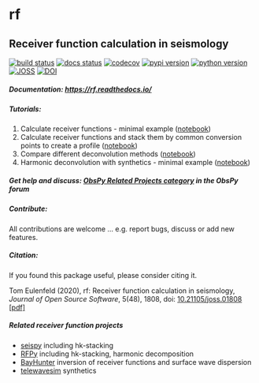 # rf
## Receiver function calculation in seismology
[![build status](https://github.com/trichter/rf/workflows/tests/badge.svg)](https://github.com/trichter/rf/actions)
[![docs status](https://readthedocs.org/projects/rf/badge/?version=latest)](https://rf.readthedocs.io)
[![codecov](https://codecov.io/gh/trichter/rf/branch/master/graph/badge.svg)](https://codecov.io/gh/trichter/rf)
[![pypi version](https://img.shields.io/pypi/v/rf.svg)](https://pypi.python.org/pypi/rf)
[![python version](https://img.shields.io/pypi/pyversions/rf.svg)](https://python.org)
[![JOSS](http://joss.theoj.org/papers/10.21105/joss.01808/status.svg)](https://doi.org/10.21105/joss.01808)
[![DOI](https://zenodo.org/badge/DOI/10.5281/zenodo.4455036.svg)](https://doi.org/10.5281/zenodo.4455036)

##### Documentation: https://rf.readthedocs.io/
##### Tutorials:
  1. Calculate receiver functions - minimal example ([notebook][nb1])
  2. Calculate receiver functions and stack them by common conversion points to create a profile ([notebook][nb2])
  3. Compare different deconvolution methods ([notebook][nb3])
  4. Harmonic deconvolution with synthetics - minimal example ([notebook][nb4])

[nb1]: https://nbviewer.jupyter.org/github/trichter/notebooks/blob/master/receiver_function_minimal_example.ipynb
[nb2]: https://nbviewer.jupyter.org/github/trichter/notebooks/blob/master/receiver_function_profile_chile.ipynb
[nb3]: https://nbviewer.jupyter.org/github/hfmark/notebooks/blob/main/rf_comparison.ipynb
[nb4]: https://nbviewer.jupyter.org/github/hfmark/notebooks/blob/main/rf_harmonics.ipynb

##### Get help and discuss: [ObsPy Related Projects category](https://discourse.obspy.org/c/obspy-related-projects/rf/14) in the ObsPy forum

##### Contribute:

All contributions are welcome ... e.g. report bugs, discuss or add new features.

##### Citation:

If you found this package useful, please consider citing it.

Tom Eulenfeld (2020), rf: Receiver function calculation in seismology, *Journal of Open Source Software*, 5(48), 1808, doi: [10.21105/joss.01808](https://doi.org/10.21105/joss.01808) [[pdf]](https://www.theoj.org/joss-papers/joss.01808/10.21105.joss.01808.pdf)

##### Related receiver function projects

* [seispy](https://github.com/xumi1993/seispy) including hk-stacking
* [RFPy](https://github.com/paudetseis/RfPy) including hk-stacking, harmonic decomposition
* [BayHunter](https://github.com/jenndrei/BayHunter) inversion of receiver functions and surface wave dispersion
* [telewavesim](https://github.com/paudetseis/Telewavesim) synthetics
